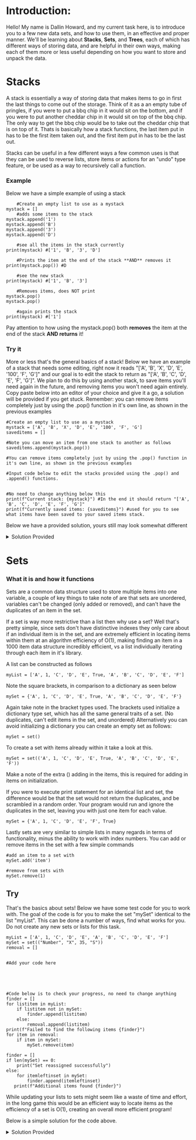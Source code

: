 # Introduction:

Hello! My name is Dallin Howard, and my current task here, is to introduce you to a few new data sets, and how to use them, in an effective and proper manner. 
We'll be learning about **Stacks**, **Sets**, and **Trees**, each of which has different ways of storing data, and are helpful in their own ways, making each of them
more or less useful depending on how you want to store and unpack the data.

# Stacks

A stack is essentially a way of storing data that makes items to go in first the last things to come out of the storage. Think of it as a an empty tube of pringles, if you were to put a bbq chip in it would sit on the bottom, and if you were to put another cheddar chip in it would sit on top of the bbq chip. The only way to get the bbq chip would be to take out the cheddar chip that is on top of it. 
Thats is basically how a stack functions, the last item put in has to be the first item taken out, and the first item put in has to be the last out. 

Stacks can be useful in a few different ways a few common uses is that they can be used to reverse lists, store items or actions for an "undo" type feature, or be used as a way to recursively call a function. 


### Example

Below we have a simple example of using a stack

		#Create an empty list to use as a mystack
	mystack = []
		#adds some items to the stack
	mystack.append('1')
	mystack.append('B')
	mystack.append('3')
	mystack.append('D')

		#see all the items in the stack currently
	print(mystack) #['1', 'B', '3', 'D']

		#Prints the item at the end of the stack **AND** removes it
	print(mystack.pop()) #D

		#see the new stack
	print(mystack) #['1', 'B', '3']
	
		#Removes items, does NOT print
	mystack.pop()
	mystack.pop()
	
		#again prints the stack
	print(mystack) #['1']

Pay attention to how using the mystack.pop() both **removes** the item at the end of the stack **AND returns** it! 


### Try it

More or less that's the general basics of a stack! Below we have an example of a stack that needs some editing, right now it reads "['A', 'B', 'X', 'D', 'E', '100', 'F', 'G']" and our goal is to edit the stack to return as "['A', 'B', 'C', 'D', 'E', 'F', 'G']". We plan to do this by using another stack, to save items you'll need again in the future, and removing items you won't need again entirely. Copy paste below into an editor of your choice and give it a go, a solution will be provided if you get stuck. 
Remember: you can remove items completely just by using the .pop() function in it's own line, as shown in the previous examples

	#Create an empty list to use as a mystack
	mystack = ['A', 'B', 'X', 'D', 'E', '100', 'F', 'G']
	saveditems = []

	#Note you can move an item from one stack to another as follows
	saveditems.append(mystack.pop())
	
	#You can remove items completely just by using the .pop() function in it's own line, as shown in the previous examples
	
	#Input code below to edit the stacks provided using the .pop() and .append() functions. 
	
	
	#No need to change anything below this
	print(f"Current stack: {mystack}") #In the end it should return "['A', 'B', 'C', 'D', 'E', 'F', 'G']"
	print(f"Currently saved items: {saveditems}") #used for you to see what items have been saved to your saved items stack.


Below we have a provided solution, yours still may look somewhat different


<details>
  <summary>Solution Provided</summary>

  ```
	
	#Create an empty list to use as a mystack
	mystack = ['A', 'B', 'X', 'D', 'E', '100', 'F', 'G']
	saveditems = []

	#Note you can move an item from one stack to another as follows
	saveditems.append(mystack.pop())
	
	#You can remove items completely just by using the .pop() function in it's own line, as shown in the previous examples
	
	#Input code below to edit the stacks provided using the .pop() and .append() functions. 
	saveditems.append(mystack.pop())
	mystack.pop()
	saveditems.append(mystack.pop())
	saveditems.append(mystack.pop())
	mystack.pop()
	mystack.append('C')
	mystack.append(saveditems.pop())
	mystack.append(saveditems.pop())
	mystack.append(saveditems.pop())
	mystack.append(saveditems.pop())
	
	#No need to change anything below this
	print(f"Current stack: {mystack}") #In the end it should return "['A', 'B', 'C', 'D', 'E', 'F', 'G']"
	print(f"Currently saved items: {saveditems}") #used for you to see what items have been saved to your saved items stack.
	
  ```
</details>

# Sets

### What it is and how it functions 

Sets are a common data structure used to store multiple items into one variable, a couple of key things to take note of are that sets are unordered, variables can't be changed (only added or removed), and can't have the duplicates of an item in the set.

If a set is way more restrictive than a list then why use a set? Well that's pretty simple, since sets don't have distinctive indexes they only care about if an individual item is in the set, and are extremely efficient in locating items within them at an algorithm efficiency of O(1), making finding an item in a 1000 item data structure incredibly efficient, vs a list individually iterating through each item in it's library. 

A list can be constructed as follows

	myList = ['A', 1, 'C', 'D', 'E', True, 'A', 'B', 'C', 'D', 'E', 'F']
	
Note the square brackets, in comparison to a dictionary as seen below

	mySet = {'A', 1, 'C', 'D', 'E', True, 'A', 'B', 'C', 'D', 'E', 'F'}
	
Again take note in the bracket types used. The brackets used initialize a dictionary type set, which has all the same general traits of a set. (No duplicates, can't edit items in the set, and unordered) Alternatively you can avoid initializing a dictionary you can create an empty set as follows:

	mySet = set()
	
To create a set with items already within it take a look at this. 

	mySet = set(('A', 1, 'C', 'D', 'E', True, 'A', 'B', 'C', 'D', 'E', 'F'))

Make a note of the extra () adding in the items, this is required for adding in items on initialization.


If you were to execute print statement for an identical list and set, the difference would be that the set would not return the duplicates, and be scrambled in a random order. Your program would run and ignore the duplicates in the set, leaving you with just one item for each value.

	mySet = {'A', 1, 'C', 'D', 'E', 'F', True}
	
Lastly sets are very similar to simple lists in many regards in terms of functionality,  minus the ability to work with index numbers. You can add or remove items in the set with a few simple commands

	#add an item to a set with
	mySet.add('item')
	
	#remove from sets with
	mySet.remove(1)

## Try

That's the basics about sets! Below we have some test code for you to work with. The goal of the code is for you to make the set "mySet" identical to the list "myList". This can be done a number of ways, find what works for you. Do not create any new sets or lists for this task.

	myList = ['A', 1, 'C', 'D', 'E', 'A', 'B', 'C', 'D', 'E', 'F']
	mySet = set(("Number", "X", 35, "S"))
	removal = []
	
	
	#Add your code here





	#Code below is to check your progress, no need to change anything
	finder = []
	for listitem in myList:
	    if listitem not in mySet:
	        finder.append(listitem)
	    else:
	        removal.append(listitem)
	print(f"Failed to find the following items {finder}")
	for item in removal:
	    if item in mySet:
	        mySet.remove(item)
	
	finder = []
	if len(mySet) == 0:
	    print("Set reassigned successfully")
	else:
	    for itemleftinset in mySet:
	        finder.append(itemleftinset)
 	   print(f"Additional items found {finder}")

While updating your lists to sets might seem like a waste of time and effort, in the long game this would be an efficient way to locate items as the efficiency of a set is O(1), creating an overall more efficient program! 

Below is a simple solution for the code above.

<details>
  <summary>Solution Provided</summary>

  ```
	myList = ['A', 1, 'C', 'D', 'E', 'A', 'B', 'C', 'D', 'E', 'F']
	mySet = set(("Number", "X", 35, "S"))
	removal = []
	
	
	#Add your code here
	for setitems in mySet:
	    removal.append(setitems) #saves items currently in set to be removed

	for i in removal: #checks each item in the removal list, and removes them if they're present
	    if i in mySet:
        	mySet.remove(i)

	for listitems in myList: #iterates through the list and adds the items to the set
	    mySet.add(listitems)

	#Code below is to check your progress, no need to change anything
	finder = []
	for listitem in myList:
	    if listitem not in mySet:
	        finder.append(listitem)
	    else:
	        removal.append(listitem)
	print(f"Failed to find the following items {finder}")
	for item in removal:
	    if item in mySet:
	        mySet.remove(item)
	
	finder = []
	if len(mySet) == 0:
	    print("Set reassigned successfully")
	else:
	    for itemleftinset in mySet:
	        finder.append(itemleftinset)
 	   print(f"Additional items found {finder}")
	
  ```
</details>
